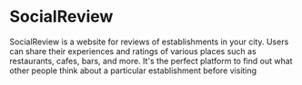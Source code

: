 # SocialReview
SocialReview is a website for reviews of establishments in your city. Users can share their experiences and ratings of various places such as restaurants, cafes, bars, and more. It's the perfect platform to find out what other people think about a particular establishment before visiting
